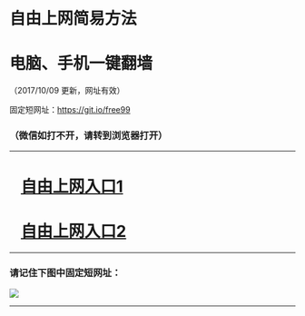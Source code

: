 ﻿# 自由上网简易方法

# 电脑、手机一键翻墙

（2017/10/09 更新，网址有效）

固定短网址：https://git.io/free99

### （微信如打不开，请转到浏览器打开）


***





# &nbsp;&nbsp; <a href="http://ft2473816794.fwq-tz-1001.info/fwqtz01.html?t=10090014964 " target="_blank">自由上网入口1</a>
# &nbsp;&nbsp; <a href="http://ft1648926199.fwq-tz-1002.info/fwqtz02.html?t=100900125076 " target="_blank">自由上网入口2</a>
***

### 请记住下图中固定短网址：

<img src="https://s3-us-west-2.amazonaws.com/fwq-1001/yjfq-20170905okok.png" /> 


***

